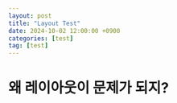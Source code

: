 ```yaml
---
layout: post
title: "Layout Test"
date: 2024-10-02 12:00:00 +0900
categories: [test]
tag: [test]
---
```

# 왜 레이아웃이 문제가 되지?
